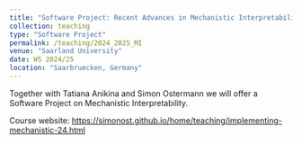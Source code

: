 ```yaml
---
title: "Software Project: Recent Advances in Mechanistic Interpretability"
collection: teaching
type: "Software Project"
permalink: /teaching/2024_2025_MI
venue: "Saarland University"
date: WS 2024/25
location: "Saarbruecken, Germany"
---
```


Together with Tatiana Anikina and Simon Ostermann we will offer a Software Project on Mechanistic Interpretability. 

Course website: https://simonost.github.io/home/teaching/implementing-mechanistic-24.html



